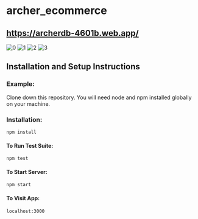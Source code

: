 # archer_ecommerce

## https://archerdb-4601b.web.app/

![0](https://user-images.githubusercontent.com/59448862/149219293-bc88b303-0080-4f05-abb2-15c196b75845.PNG)
![1](https://user-images.githubusercontent.com/59448862/149219305-63eca3f9-5b5b-458e-8cbd-1197b80986e4.jpg)
![2](https://user-images.githubusercontent.com/59448862/149219308-9f7d6305-49ca-43dc-8e85-8f548656cafb.PNG)
![3](https://user-images.githubusercontent.com/59448862/149219310-1fcb2016-d6b2-41f0-9001-7e69de82327c.PNG)


##  Installation and Setup Instructions


### Example:
Clone down this repository. You will need node and npm installed globally on your machine.

### Installation:

```npm install```

#### To Run Test Suite:

```npm test```

#### To Start Server:

```npm start```

#### To Visit App:

```localhost:3000```

